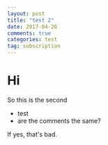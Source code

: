 ```yaml
---
layout: post
title: "test 2"
date: 2017-04-26
comments: true
categories: test
tag: subscription
---
```


# Hi

So this is the second

* test
* are the comments the same?

If yes, that's bad.
